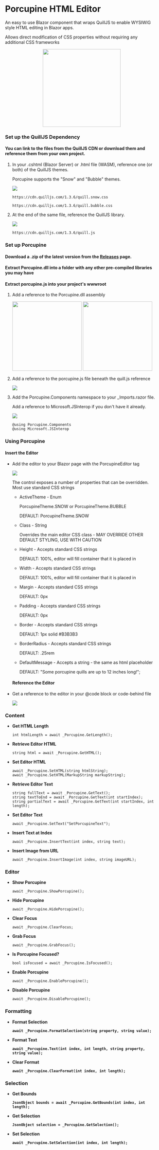 # Porcupine HTML Editor
 An easy to use Blazor component that wraps QuillJS to enable WYSIWIG style HTML editing in Blazor apps.
 
 Allows direct modification of CSS properties without requiring any additional CSS frameworks

 <p align="center">
	<img width="256" height="256" src="https://user-images.githubusercontent.com/9713177/217947860-3e629e3e-67c0-4478-9570-94948932bd1c.png" />
 </p>

<h3><strong>Set up the QuillJS Dependency</strong></h3>
<p>
<h4>You can link to the files from the QuillJS CDN or download them and reference them from your own project.</h4>
</p>
<ol>
<li>
In your .cshtml (Blazor Server) or .html file (WASM), reference one (or both) of the QuillJS themes.

Porcupine supports the "Snow" and "Bubble" themes.
	
<p>
	<img src="https://user-images.githubusercontent.com/9713177/218155253-3df3a9d2-d9d9-4740-92ec-6a34a8178f5f.png" />
</p>

	https://cdn.quilljs.com/1.3.6/quill.snow.css
	
	https://cdn.quilljs.com/1.3.6/quill.bubble.css	
	

</li>
<li>
At the end of the same file, reference the QuillJS library.	
<p>
	<img src="https://user-images.githubusercontent.com/9713177/218157241-fe1a3f82-743a-4d7a-9989-b6788124c42a.png" />
</p>	

	https://cdn.quilljs.com/1.3.6/quill.js
	
</li>
</ol>

<h3><strong>Set up Porcupine</strong></h3>
<p>
<h4>Download a .zip of the latest version from the <a href="https://github.com/polaarbear/Porcupine/releases">Releases</a> page.</h4>
<h4>Extract Porcupine.dll into a folder with any other pre-compiled libraries you may have</h4>
<h4>Extract porcupine.js into your project's wwwroot</h4>
</p>

<ol>
<li>
Add a reference to the Porcupine.dll assembly
<p>	
<img height="228px" src="https://user-images.githubusercontent.com/9713177/218158429-57717509-d817-4363-9f08-a8087cd2d632.png" />
<img height="228px" src="https://user-images.githubusercontent.com/9713177/218158436-8821f0b3-a40e-4274-a404-48e596f90362.png" />
</p>
</li>
<li>
Add a reference to the porcupine.js file beneath the quill.js reference
<p>
<img src="https://user-images.githubusercontent.com/9713177/218159906-62f0c532-2a47-4a87-8438-9477e3d0a775.png" />
</p>
</li>
<li>
Add the Porcupine.Components namespace to your _Imports.razor file.

Add a reference to Microsoft.JSInterop if you don't have it already.
<p>
<img src="https://user-images.githubusercontent.com/9713177/218162011-49c2baac-60bd-45be-b81a-5ee05611956f.png" />
</p>

	@using Porcupine.Components	
	@using Microsoft.JSInterop
</li>
</ol>

<h3><strong>Using Porcupine</strong></h3>
<p>
<h4>Insert the Editor</h4>
</p>
<ul>
<li>
Add the editor to your Blazor page with the PorcupineEditor tag
<p>
<img src="https://user-images.githubusercontent.com/9713177/218163089-ed72444d-0b1d-4653-a718-42ed1a2ab280.png" />
</p>
<p>
The control exposes a number of properties that can be overridden.  Most use standard CSS strings
</p>
<ul>
<li>
ActiveTheme - Enum
	
PorcupineTheme.SNOW or PorcupineTheme.BUBBLE
	
DEFAULT: PorcupineTheme.SNOW
</li>
<li>
Class - String

Overrides the main editor CSS class - MAY OVERRIDE OTHER DEFAULT STYLING, USE WITH CAUTION
</li>
<li>
Height - Accepts standard CSS strings
	
DEFAULT: 100%, editor will fill container that it is placed in
</li>
<li>
Width - Accepts standard CSS strings
	
DEFAULT: 100%, editor will fill container that it is placed in
</li>
<li>
Margin - Accepts standard CSS strings
	
DEFAULT: 0px
</li>
<li>
Padding - Accepts standard CSS strings
	
DEFAULT: 0px
</li>
<li>
Border - Accepts standard CSS strings
	
DEFAULT: 1px solid #B3B3B3
</li>
<li>
BorderRadius - Accepts standard CSS strings
	
DEFAULT: .25rem
</li>
<li>
DefaultMessage - Accepts a string - the same as html placeholder
	
DEFAULT: "Some porcupine quills are up to 12 inches long!";
</li>
</ul>
<h4>
Reference the Editor
</h4>
<li>
Get a reference to the editor in your @code block or code-behind file
</li>
<p>
<img src="https://user-images.githubusercontent.com/9713177/218168678-00d53f47-84d7-4fa7-920e-38c7f9a62269.png" />
</p>
</ul>

<p>
<h3><strong>Content</strong></h3>
</p>

<ul>
<li>
<strong>Get HTML Length</strong>

	int htmlLength = await _Porcupine.GetLength();
	
</li>
<li>
<strong>Retrieve Editor HTML</strong>
	
	string html = await _Porcupine.GetHTML();
</li>
<li>
<strong>Set Editor HTML</strong>
	
	await _Porcupine.SetHTML(string htmlString);
	await _Porcupine.SetHTML(MarkupString markupString);
</li>
<li>
<strong>Retrieve Editor Text</strong>
	
	string fullText = await _Porcupine.GetText();
	string textToEnd = await _Porcupine.GetText(int startIndex);
	string partialText = await _Porcupine.GetText(int startIndex, int length);
</li>
<li>
<strong>Set Editor Text</strong>
	
	await _Porcupine.SetText("SetPorcupineText");
</li>
<li>
<strong>Insert Text at Index</strong>

	await _Porcupine.InsertText(int index, string text);
</li>
<li>
<strong>Insert Image from URL</strong>

	await _Porcupine.InsertImage(int index, string imageURL);
</li>
</ul>


<p>
<h3><strong>Editor</strong></h3>
</p>

<ul>
<li>
<strong>Show Porcupine</strong>

	await _Porcupine.ShowPorcupine();
	
</li>
<li>
<strong>Hide Porcupine</strong>
	
	await _Porcupine.HidePorcupine();
</li>
<li>
<strong>Clear Focus</strong>
	
	await _Porcupine.ClearFocus;
</li>
<li>
<strong>Grab Focus</strong>
	
	await _Porcupine.GrabFocus();
</li>
<li>
<strong>Is Porcupine Focused?</strong>
	
	bool isFocused = await _Porcupine.IsFocused();
</li>
<li>
<strong>Enable Porcupine</strong>

	await _Porcupine.EnablePorcupine();
</li>
<li>
<strong>Disable Porcupine</strong>

	await _Porcupine.DisablePorcupine();
</li>
</ul>

<p>
<h3><strong>Formatting<strong></h3>
</p>

<ul>
<li>
<strong>Format Selection</strong>

	await _Porcupine.FormatSelection(string property, string value);
<li>
<strong>Format Text</strong>
	
	await _Porcupine.Text(int index, int length, string property, string value);
</li>
<li>
<strong>Clear Format</strong>
	
	await _Porcupine.ClearFormat(int index, int length);
</li>
</ul>

<p>
<h3><strong>Selection<strong></h3>
</p>

<ul>
<li>
<strong>Get Bounds</strong>

	JsonObject bounds = await _Porcupine.GetBounds(int index, int length);	
</li>
<li>
<strong>Get Selection</strong>
	
	JsonObject selection = _Porcupine.GetSelection();
</li>
<li>
<strong>Set Selection</strong>
	
	await _Porcupine.SetSelection(int index, int length);
</li>
</ul>
